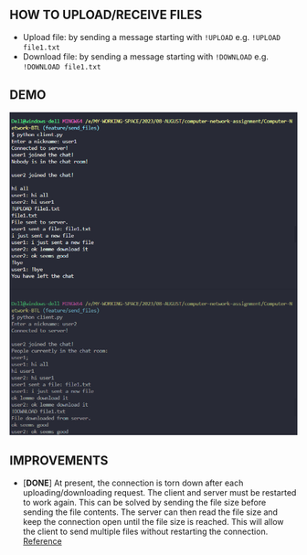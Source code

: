 ## HOW TO UPLOAD/RECEIVE FILES

- Upload file: by sending a message starting with `!UPLOAD` e.g. `!UPLOAD file1.txt`
- Download file: by sending a message starting with `!DOWNLOAD` e.g. `!DOWNLOAD file1.txt`

## DEMO

![Send file demo](./docs/send-file-feature-demo.png)

## IMPROVEMENTS

- [**DONE**] At present, the connection is torn down after each uploading/downloading request. The client and server must be restarted to work again. This can be solved by sending the file size before sending the file contents. The server can then read the file size and keep the connection open until the file size is reached. This will allow the client to send multiple files without restarting the connection. [Reference](https://stackoverflow.com/questions/30128079/how-to-send-end-of-file-without-closing-tcp-socket)

